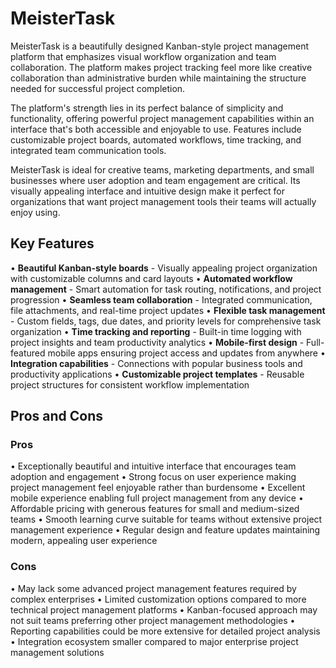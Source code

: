 # MeisterTask

MeisterTask is a beautifully designed Kanban-style project management platform that emphasizes visual workflow organization and team collaboration. The platform makes project tracking feel more like creative collaboration than administrative burden while maintaining the structure needed for successful project completion.

The platform's strength lies in its perfect balance of simplicity and functionality, offering powerful project management capabilities within an interface that's both accessible and enjoyable to use. Features include customizable project boards, automated workflows, time tracking, and integrated team communication tools.

MeisterTask is ideal for creative teams, marketing departments, and small businesses where user adoption and team engagement are critical. Its visually appealing interface and intuitive design make it perfect for organizations that want project management tools their teams will actually enjoy using.

## Key Features

• **Beautiful Kanban-style boards** - Visually appealing project organization with customizable columns and card layouts
• **Automated workflow management** - Smart automation for task routing, notifications, and project progression
• **Seamless team collaboration** - Integrated communication, file attachments, and real-time project updates
• **Flexible task management** - Custom fields, tags, due dates, and priority levels for comprehensive task organization
• **Time tracking and reporting** - Built-in time logging with project insights and team productivity analytics
• **Mobile-first design** - Full-featured mobile apps ensuring project access and updates from anywhere
• **Integration capabilities** - Connections with popular business tools and productivity applications
• **Customizable project templates** - Reusable project structures for consistent workflow implementation

## Pros and Cons

### Pros
• Exceptionally beautiful and intuitive interface that encourages team adoption and engagement
• Strong focus on user experience making project management feel enjoyable rather than burdensome
• Excellent mobile experience enabling full project management from any device
• Affordable pricing with generous features for small and medium-sized teams
• Smooth learning curve suitable for teams without extensive project management experience
• Regular design and feature updates maintaining modern, appealing user experience

### Cons
• May lack some advanced project management features required by complex enterprises
• Limited customization options compared to more technical project management platforms
• Kanban-focused approach may not suit teams preferring other project management methodologies
• Reporting capabilities could be more extensive for detailed project analysis
• Integration ecosystem smaller compared to major enterprise project management solutions
